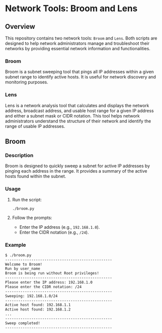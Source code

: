 # Network Tools: Broom and Lens

## Overview

This repository contains two network tools: `Broom` and `Lens`. Both scripts are designed to help network administrators manage and troubleshoot their networks by providing essential network information and functionalities.

### Broom

Broom is a subnet sweeping tool that pings all IP addresses within a given subnet range to identify active hosts. It is useful for network discovery and monitoring purposes.

### Lens

Lens is a network analysis tool that calculates and displays the network address, broadcast address, and usable host range for a given IP address and either a subnet mask or CIDR notation. This tool helps network administrators understand the structure of their network and identify the range of usable IP addresses.

## Broom

### Description

Broom is designed to quickly sweep a subnet for active IP addresses by pinging each address in the range. It provides a summary of the active hosts found within the subnet.

### Usage

1. Run the script:
    ```bash
    ./broom.py
    ```

2. Follow the prompts:
    - Enter the IP address (e.g., `192.168.1.0`).
    - Enter the CIDR notation (e.g., `/24`).

### Example

```bash
$ ./broom.py
-------------------------------------------------
Welcome to Broom!
Run by user_name
Broom is being run without Root privileges!
-------------------------------------------------
Please enter the IP address: 192.168.1.0
Please enter the CIDR notation: /24
-------------------------------------------------
Sweeping: 192.168.1.0/24
-------------------------------------------------
Active host found: 192.168.1.1
Active host found: 192.168.1.2
...
-------------------------------------------------
Sweep completed!
-------------------------------------------------
